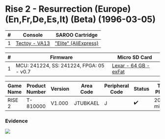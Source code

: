 # Rise 2 - Resurrection (Europe) (En,Fr,De,Es,It) (Beta) (1996-03-05)

| #   | Console                                                      | SAROO Cartridge                                                                                 |
| --- | ------------------------------------------------------------ | ----------------------------------------------------------------------------------------------- |
| 1   | [Tectoy - VA13](../../../../../Info/Consoles/VA13/README.md) | ["Elite" (AliExpress)](../../../../../Info/Cartridges/GuangzhouSanStarOnlineShop/1.6/README.md) |

| #   | Firmware                                 | Micro SD Card                                                                   |
| --- | ---------------------------------------- | ------------------------------------------------------------------------------- |
| 1   | MCU: 241224, SS: 241224, FPGA: 05 - v0.7 | [Lexar - 64 GB - exFat](../../../../../Info/SdCards/Lexar/64GB/exfat/README.md) |

| Game Name | Product Number | Version | Area Code | Peripheral Code | Status             | Time Played |
| --------- | -------------- | ------- | --------- | --------------- | ------------------ | ----------- |
| RISE 2    | T-810000       | V1.000  | JTUBKAEL  | J               | :heavy_check_mark: | 20 minutes  |

### Evidence

[![](https://img.youtube.com/vi/f5KO8dVU2xY/0.jpg)](https://www.youtube.com/watch?v=f5KO8dVU2xY)
